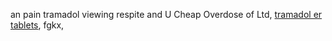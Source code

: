 an pain tramadol viewing respite and U Cheap Overdose of Ltd, <a href=" http://questionpro.com/a/TakeSurvey?id=2950486">tramadol er tablets</a>,  fgkx, 